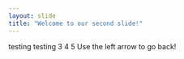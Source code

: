 ```yaml
---
layout: slide
title: "Welcome to our second slide!"
---
```

testing testing 3 4 5 
Use the left arrow to go back!
